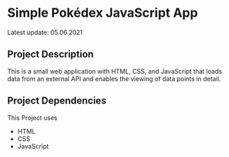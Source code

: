 # Simple Pokédex JavaScript App

Latest update: 05.06.2021

## Project Description

This is a small web application with HTML, CSS, and JavaScript that loads
data from an external API and enables the viewing of data points in detail.

## Project Dependencies

This Project uses

- HTML
- CSS
- JavaScript
